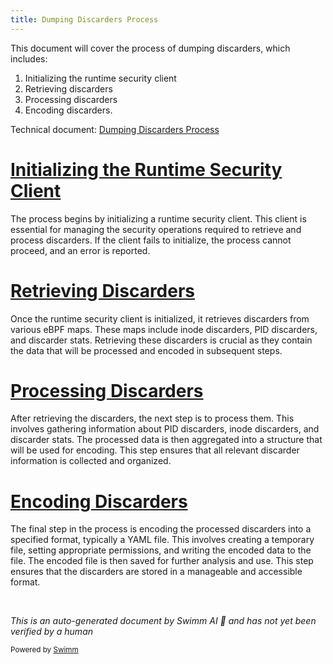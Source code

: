 ```yaml
---
title: Dumping Discarders Process
---
```

This document will cover the process of dumping discarders, which includes:

1. Initializing the runtime security client
2. Retrieving discarders
3. Processing discarders
4. Encoding discarders.

Technical document: <SwmLink doc-title="Dumping Discarders Process">[Dumping Discarders Process](/.swm/dumping-discarders-process.g8f0kba8.sw.md)</SwmLink>

# [Initializing the Runtime Security Client](https://app.swimm.io/repos/Z2l0aHViJTNBJTNBZGF0YWRvZy1hZ2VudCUzQSUzQVN3aW1tLURlbW8=/docs/g8f0kba8#dumping-discarders)

The process begins by initializing a runtime security client. This client is essential for managing the security operations required to retrieve and process discarders. If the client fails to initialize, the process cannot proceed, and an error is reported.

# [Retrieving Discarders](https://app.swimm.io/repos/Z2l0aHViJTNBJTNBZGF0YWRvZy1hZ2VudCUzQSUzQVN3aW1tLURlbW8=/docs/g8f0kba8#retrieving-discarders)

Once the runtime security client is initialized, it retrieves discarders from various eBPF maps. These maps include inode discarders, PID discarders, and discarder stats. Retrieving these discarders is crucial as they contain the data that will be processed and encoded in subsequent steps.

# [Processing Discarders](https://app.swimm.io/repos/Z2l0aHViJTNBJTNBZGF0YWRvZy1hZ2VudCUzQSUzQVN3aW1tLURlbW8=/docs/g8f0kba8#processing-discarders)

After retrieving the discarders, the next step is to process them. This involves gathering information about PID discarders, inode discarders, and discarder stats. The processed data is then aggregated into a structure that will be used for encoding. This step ensures that all relevant discarder information is collected and organized.

# [Encoding Discarders](https://app.swimm.io/repos/Z2l0aHViJTNBJTNBZGF0YWRvZy1hZ2VudCUzQSUzQVN3aW1tLURlbW8=/docs/g8f0kba8#encoding-discarders)

The final step in the process is encoding the processed discarders into a specified format, typically a YAML file. This involves creating a temporary file, setting appropriate permissions, and writing the encoded data to the file. The encoded file is then saved for further analysis and use. This step ensures that the discarders are stored in a manageable and accessible format.

&nbsp;

*This is an auto-generated document by Swimm AI 🌊 and has not yet been verified by a human*

<SwmMeta version="3.0.0" repo-id="Z2l0aHViJTNBJTNBZGF0YWRvZy1hZ2VudCUzQSUzQVN3aW1tLURlbW8=" repo-name="datadog-agent"><sup>Powered by [Swimm](/)</sup></SwmMeta>
